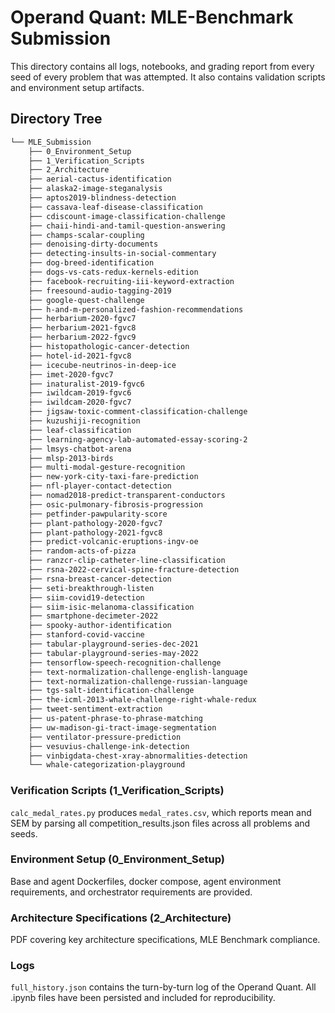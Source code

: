 # Operand Quant: MLE-Benchmark Submission

This directory contains all logs, notebooks, and grading report from every seed of every problem that was attempted. It also contains validation scripts and environment setup artifacts.

## Directory Tree
```bash
└── MLE_Submission
    ├── 0_Environment_Setup
    ├── 1_Verification_Scripts
    ├── 2_Architecture
    ├── aerial-cactus-identification
    ├── alaska2-image-steganalysis
    ├── aptos2019-blindness-detection
    ├── cassava-leaf-disease-classification
    ├── cdiscount-image-classification-challenge
    ├── chaii-hindi-and-tamil-question-answering
    ├── champs-scalar-coupling
    ├── denoising-dirty-documents
    ├── detecting-insults-in-social-commentary
    ├── dog-breed-identification
    ├── dogs-vs-cats-redux-kernels-edition
    ├── facebook-recruiting-iii-keyword-extraction
    ├── freesound-audio-tagging-2019
    ├── google-quest-challenge
    ├── h-and-m-personalized-fashion-recommendations
    ├── herbarium-2020-fgvc7
    ├── herbarium-2021-fgvc8
    ├── herbarium-2022-fgvc9
    ├── histopathologic-cancer-detection
    ├── hotel-id-2021-fgvc8
    ├── icecube-neutrinos-in-deep-ice
    ├── imet-2020-fgvc7
    ├── inaturalist-2019-fgvc6
    ├── iwildcam-2019-fgvc6
    ├── iwildcam-2020-fgvc7
    ├── jigsaw-toxic-comment-classification-challenge
    ├── kuzushiji-recognition
    ├── leaf-classification
    ├── learning-agency-lab-automated-essay-scoring-2
    ├── lmsys-chatbot-arena
    ├── mlsp-2013-birds
    ├── multi-modal-gesture-recognition
    ├── new-york-city-taxi-fare-prediction
    ├── nfl-player-contact-detection
    ├── nomad2018-predict-transparent-conductors
    ├── osic-pulmonary-fibrosis-progression
    ├── petfinder-pawpularity-score
    ├── plant-pathology-2020-fgvc7
    ├── plant-pathology-2021-fgvc8
    ├── predict-volcanic-eruptions-ingv-oe
    ├── random-acts-of-pizza
    ├── ranzcr-clip-catheter-line-classification
    ├── rsna-2022-cervical-spine-fracture-detection
    ├── rsna-breast-cancer-detection
    ├── seti-breakthrough-listen
    ├── siim-covid19-detection
    ├── siim-isic-melanoma-classification
    ├── smartphone-decimeter-2022
    ├── spooky-author-identification
    ├── stanford-covid-vaccine
    ├── tabular-playground-series-dec-2021
    ├── tabular-playground-series-may-2022
    ├── tensorflow-speech-recognition-challenge
    ├── text-normalization-challenge-english-language
    ├── text-normalization-challenge-russian-language
    ├── tgs-salt-identification-challenge
    ├── the-icml-2013-whale-challenge-right-whale-redux
    ├── tweet-sentiment-extraction
    ├── us-patent-phrase-to-phrase-matching
    ├── uw-madison-gi-tract-image-segmentation
    ├── ventilator-pressure-prediction
    ├── vesuvius-challenge-ink-detection
    ├── vinbigdata-chest-xray-abnormalities-detection
    └── whale-categorization-playground
```

### Verification Scripts (1_Verification_Scripts)
`calc_medal_rates.py` produces `medal_rates.csv`, which reports mean and SEM by parsing all competition_results.json files across all problems and seeds.

### Environment Setup (0_Environment_Setup)
Base and agent Dockerfiles, docker compose, agent environment requirements, and orchestrator requirements are provided.

### Architecture Specifications (2_Architecture)
PDF covering key architecture specifications, MLE Benchmark compliance.

### Logs
`full_history.json` contains the turn-by-turn log of the Operand Quant. All .ipynb files have been persisted and included for reproducibility.
